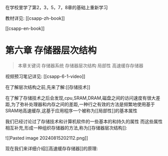 在学校里学了第2，3，5，7，8章的基础上重新学习

教材详见:
[[csapp-zh-book]]

[[csapp-en-book]]
# 第六章 存储器层次结构

> 本章关键词
> 存储器系统 存储器层次结构 局部性 高速缓存存储器

视频预习笔记详见:
[[csapp-6-1-video]]

在了解层次结构之前,先来了解:[[存储技术]]

在了解了存储技术之后会发现,cpu,SRAM,DRAM,磁盘之间的访问速度有很大差距,为了弥补处理器和内存之间的差距,一种行之有效的方法是频繁地使用基于SRAM地高速缓存,这基于应用程序一个被称为[[局部性]]的基本属性

我们已经讨论过了存储技术和计算机软件的一些基本的和持久的属性
而这些属性相互补充,形成一种组织存储器的方法,称为[[存储器层次结构]]:

![[Pasted image 20240815202112.png]]

现在我们来详细介绍[[高速缓存存储器]]的原理:
